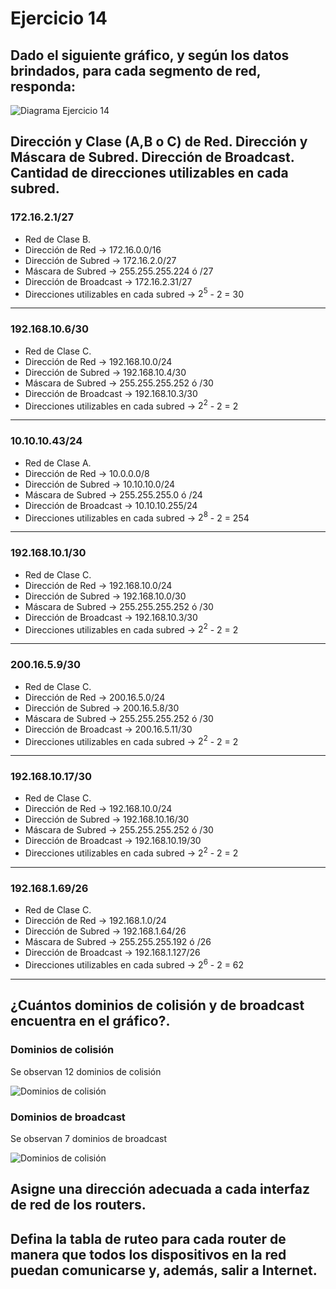 # Ejercicio 14

## Dado el siguiente gráfico, y según los datos brindados, para cada segmento de red, responda:

![Diagrama Ejercicio 14](../Recursos-práctica2/Ejercicio14-Diagrama.png)

## Dirección y Clase (A,B o C) de Red. Dirección y Máscara de Subred. Dirección de Broadcast. Cantidad de direcciones utilizables en cada subred.

### 172.16.2.1/27

- Red de Clase B.
- Dirección de Red -> 172.16.0.0/16
- Dirección de Subred -> 172.16.2.0/27
- Máscara de Subred -> 255.255.255.224 ó /27
- Dirección de Broadcast -> 172.16.2.31/27
- Direcciones utilizables en cada subred -> $2^{5}$ - 2 = 30

---

### 192.168.10.6/30

- Red de Clase C.
- Dirección de Red -> 192.168.10.0/24
- Dirección de Subred -> 192.168.10.4/30
- Máscara de Subred -> 255.255.255.252 ó /30
- Dirección de Broadcast -> 192.168.10.3/30
- Direcciones utilizables en cada subred -> $2^{2}$ - 2 = 2

---

### 10.10.10.43/24

- Red de Clase A.
- Dirección de Red -> 10.0.0.0/8
- Dirección de Subred -> 10.10.10.0/24
- Máscara de Subred -> 255.255.255.0 ó /24
- Dirección de Broadcast -> 10.10.10.255/24
- Direcciones utilizables en cada subred -> $2^{8}$ - 2 = 254

---

### 192.168.10.1/30

- Red de Clase C.
- Dirección de Red -> 192.168.10.0/24 
- Dirección de Subred -> 192.168.10.0/30
- Máscara de Subred -> 255.255.255.252 ó /30
- Dirección de Broadcast -> 192.168.10.3/30
- Direcciones utilizables en cada subred -> $2^{2}$ - 2 = 2

---

### 200.16.5.9/30

- Red de Clase C.
- Dirección de Red -> 200.16.5.0/24
- Dirección de Subred -> 200.16.5.8/30
- Máscara de Subred -> 255.255.255.252 ó /30
- Dirección de Broadcast -> 200.16.5.11/30
- Direcciones utilizables en cada subred -> $2^{2}$ - 2 = 2

---

### 192.168.10.17/30

- Red de Clase C.
- Dirección de Red -> 192.168.10.0/24
- Dirección de Subred -> 192.168.10.16/30
- Máscara de Subred -> 255.255.255.252 ó /30
- Dirección de Broadcast -> 192.168.10.19/30
- Direcciones utilizables en cada subred -> $2^{2}$ - 2 = 2

---

### 192.168.1.69/26

- Red de Clase C.
- Dirección de Red -> 192.168.1.0/24
- Dirección de Subred -> 192.168.1.64/26
- Máscara de Subred -> 255.255.255.192 ó /26
- Dirección de Broadcast -> 192.168.1.127/26
- Direcciones utilizables en cada subred -> $2^{6}$ - 2 = 62

---

## ¿Cuántos dominios de colisión y de broadcast encuentra en el gráfico?.

### Dominios de colisión 

Se observan 12 dominios de colisión

![Dominios de colisión](../Recursos-práctica2/Ejercicio14-Dominios-Colision.png)

### Dominios de broadcast

Se observan 7 dominios de broadcast

![Dominios de colisión](../Recursos-práctica2/Ejercicio14-Dominios-Broadcast.png)


## Asigne una dirección adecuada a cada interfaz de red de los routers.

## Defina la tabla de ruteo para cada router de manera que todos los dispositivos en la red puedan comunicarse y, además, salir a Internet.
